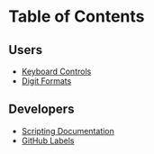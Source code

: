 # Table of Contents
## Users
- [Keyboard Controls](keyboard-controls.md)
- [Digit Formats](digit-formats.md)
## Developers
- [Scripting Documentation](scripting-documentation.md)
- [GitHub Labels](github-labels.md)
